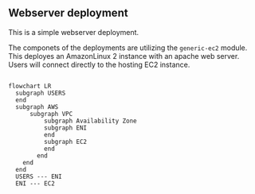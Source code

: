 ## Webserver deployment

This is a simple webserver deployment.

The componets of the deployments are utilizing the `generic-ec2` module.
This deployes an AmazonLinux 2 instance with an apache web server.
Users will connect directly to the hosting EC2 instance. 

```mermaid

flowchart LR
  subgraph USERS
  end
  subgraph AWS
      subgraph VPC
          subgraph Availability Zone
          subgraph ENI
          end
          subgraph EC2
          end
        end
    end
  end
  USERS --- ENI
  ENI --- EC2

```